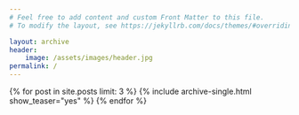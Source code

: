 ```yaml
---
# Feel free to add content and custom Front Matter to this file.
# To modify the layout, see https://jekyllrb.com/docs/themes/#overriding-theme-defaults

layout: archive
header:
    image: /assets/images/header.jpg
permalink: /
---
```


{% for post in site.posts limit: 3 %}
  {% include archive-single.html show_teaser="yes" %}
{% endfor %}

